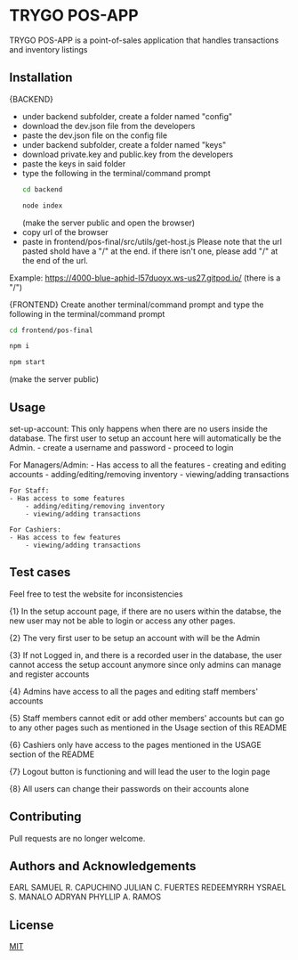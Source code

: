 # TRYGO POS-APP

TRYGO POS-APP is a point-of-sales application that handles transactions and inventory listings

## Installation
{BACKEND}
- under backend subfolder, create a folder named "config"
- download the dev.json file from the developers 
- paste the dev.json file on the config file
- under backend subfolder, create a folder named "keys"
- download private.key and public.key from the developers
- paste the keys in said folder
- type the following in the terminal/command prompt
    ``` bash
    cd backend

    node index 
    ```
    (make the server public and open the browser)
- copy url of the browser
- paste in frontend/pos-final/src/utils/get-host.js
Please note that the url pasted shold have a "/" at the end. if there isn't one, please add "/" at the end of the url.

Example:
https://4000-blue-aphid-l57duoyx.ws-us27.gitpod.io/ (there is a "/")

{FRONTEND}
Create another terminal/command prompt and type the following in the terminal/command prompt
```bash
cd frontend/pos-final

npm i

npm start
```
(make the server public)


## Usage
set-up-account:
This only happens when there are no users inside the database.
The first user to setup an account here will automatically be the Admin.
    - create a username and password
    - proceed to login

For Managers/Admin:
    - Has access to all the features
        - creating and editing accounts
        - adding/editing/removing inventory
        - viewing/adding transactions

    For Staff:
    - Has access to some features
        - adding/editing/removing inventory
        - viewing/adding transactions
    
    For Cashiers:
    - Has access to few features
        - viewing/adding transactions

## Test cases
Feel free to test the website for inconsistencies

{1} In the setup account page, if there are no users within the databse, the new user may not be able to login or access any other pages.

{2} The very first user to be setup an account with will be the Admin

{3} If not Logged in, and there is a recorded user in the database, the user cannot access the setup account anymore since only admins can manage and register accounts

{4} Admins have access to all the pages and editing staff members' accounts

{5} Staff members cannot edit or add other members' accounts but can go to any other pages such as mentioned in the Usage section of this README

{6} Cashiers only have access to the pages mentioned in the USAGE section of the README

{7} Logout button is functioning and will lead the user to the login page

{8} All users can change their passwords on their accounts alone

## Contributing
Pull requests are no longer welcome.

## Authors and Acknowledgements
EARL SAMUEL R. CAPUCHINO
JULIAN C. FUERTES
REDEEMYRRH YSRAEL S. MANALO
ADRYAN PHYLLIP A. RAMOS

## License
[MIT](https://choosealicense.com/licenses/mit/)
